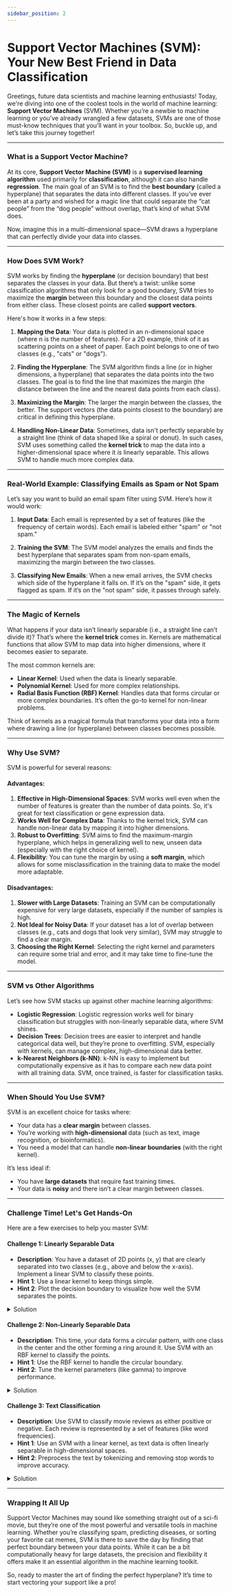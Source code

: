 ```yaml
---
sidebar_position: 2
---
```


# Support Vector Machines (SVM): Your New Best Friend in Data Classification

Greetings, future data scientists and machine learning enthusiasts! Today, we're diving into one of the coolest tools in the world of machine learning: **Support Vector Machines** (SVM). Whether you’re a newbie to machine learning or you’ve already wrangled a few datasets, SVMs are one of those must-know techniques that you’ll want in your toolbox. So, buckle up, and let’s take this journey together!

---

### What is a Support Vector Machine?

At its core, **Support Vector Machine (SVM)** is a **supervised learning algorithm** used primarily for **classification**, although it can also handle **regression**. The main goal of an SVM is to find the **best boundary** (called a hyperplane) that separates the data into different classes. If you’ve ever been at a party and wished for a magic line that could separate the “cat people” from the “dog people” without overlap, that’s kind of what SVM does. 

Now, imagine this in a multi-dimensional space—SVM draws a hyperplane that can perfectly divide your data into classes.

---

### How Does SVM Work?

SVM works by finding the **hyperplane** (or decision boundary) that best separates the classes in your data. But there’s a twist: unlike some classification algorithms that only look for a good boundary, SVM tries to maximize the **margin** between this boundary and the closest data points from either class. These closest points are called **support vectors**.

Here's how it works in a few steps:

1. **Mapping the Data**: Your data is plotted in an n-dimensional space (where n is the number of features). For a 2D example, think of it as scattering points on a sheet of paper. Each point belongs to one of two classes (e.g., "cats" or "dogs").
   
2. **Finding the Hyperplane**: The SVM algorithm finds a line (or in higher dimensions, a hyperplane) that separates the data points into the two classes. The goal is to find the line that maximizes the margin (the distance between the line and the nearest data points from each class).

3. **Maximizing the Margin**: The larger the margin between the classes, the better. The support vectors (the data points closest to the boundary) are critical in defining this hyperplane.

4. **Handling Non-Linear Data**: Sometimes, data isn't perfectly separable by a straight line (think of data shaped like a spiral or donut). In such cases, SVM uses something called the **kernel trick** to map the data into a higher-dimensional space where it *is* linearly separable. This allows SVM to handle much more complex data.

---

### Real-World Example: Classifying Emails as Spam or Not Spam

Let’s say you want to build an email spam filter using SVM. Here’s how it would work:

1. **Input Data**: Each email is represented by a set of features (like the frequency of certain words). Each email is labeled either "spam" or "not spam."
   
2. **Training the SVM**: The SVM model analyzes the emails and finds the best hyperplane that separates spam from non-spam emails, maximizing the margin between the two classes.
   
3. **Classifying New Emails**: When a new email arrives, the SVM checks which side of the hyperplane it falls on. If it’s on the "spam" side, it gets flagged as spam. If it’s on the "not spam" side, it passes through safely.

---

### The Magic of Kernels

What happens if your data isn’t linearly separable (i.e., a straight line can’t divide it)? That’s where the **kernel trick** comes in. Kernels are mathematical functions that allow SVM to map data into higher dimensions, where it becomes easier to separate.

The most common kernels are:
- **Linear Kernel**: Used when the data is linearly separable.
- **Polynomial Kernel**: Used for more complex relationships.
- **Radial Basis Function (RBF) Kernel**: Handles data that forms circular or more complex boundaries. It’s often the go-to kernel for non-linear problems.

Think of kernels as a magical formula that transforms your data into a form where drawing a line (or hyperplane) between classes becomes possible.

---

### Why Use SVM?

SVM is powerful for several reasons:

#### **Advantages**:
1. **Effective in High-Dimensional Spaces**: SVM works well even when the number of features is greater than the number of data points. So, it's great for text classification or gene expression data.
2. **Works Well for Complex Data**: Thanks to the kernel trick, SVM can handle non-linear data by mapping it into higher dimensions.
3. **Robust to Overfitting**: SVM aims to find the maximum-margin hyperplane, which helps in generalizing well to new, unseen data (especially with the right choice of kernel).
4. **Flexibility**: You can tune the margin by using a **soft margin**, which allows for some misclassification in the training data to make the model more adaptable.

#### **Disadvantages**:
1. **Slower with Large Datasets**: Training an SVM can be computationally expensive for very large datasets, especially if the number of samples is high.
2. **Not Ideal for Noisy Data**: If your dataset has a lot of overlap between classes (e.g., cats and dogs that look very similar), SVM may struggle to find a clear margin.
3. **Choosing the Right Kernel**: Selecting the right kernel and parameters can require some trial and error, and it may take time to fine-tune the model.

---

### SVM vs Other Algorithms

Let’s see how SVM stacks up against other machine learning algorithms:

- **Logistic Regression**: Logistic regression works well for binary classification but struggles with non-linearly separable data, where SVM shines.
- **Decision Trees**: Decision trees are easier to interpret and handle categorical data well, but they’re prone to overfitting. SVM, especially with kernels, can manage complex, high-dimensional data better.
- **k-Nearest Neighbors (k-NN)**: k-NN is easy to implement but computationally expensive as it has to compare each new data point with all training data. SVM, once trained, is faster for classification tasks.

---

### When Should You Use SVM?

SVM is an excellent choice for tasks where:
- Your data has a **clear margin** between classes.
- You’re working with **high-dimensional** data (such as text, image recognition, or bioinformatics).
- You need a model that can handle **non-linear boundaries** (with the right kernel).

It’s less ideal if:
- You have **large datasets** that require fast training times.
- Your data is **noisy** and there isn’t a clear margin between classes.

---

### Challenge Time! Let's Get Hands-On

Here are a few exercises to help you master SVM:

#### Challenge 1: **Linearly Separable Data**
- **Description**: You have a dataset of 2D points (x, y) that are clearly separated into two classes (e.g., above and below the x-axis). Implement a linear SVM to classify these points.
- **Hint 1**: Use a linear kernel to keep things simple.
- **Hint 2**: Plot the decision boundary to visualize how well the SVM separates the points.

<details>
  <summary>Solution</summary>

  ### Walkthrough: Implementing a Linear SVM for Linearly Separable 2D Data

This task involves using a linear Support Vector Machine (SVM) to classify 2D points into two classes. SVMs work well for linearly separable data because they find the hyperplane (in 2D, this is a line) that best separates the classes by maximizing the margin between them.

Let's walk through this task step by step in Python, using the `scikit-learn` library to implement the linear SVM and `matplotlib` to plot the data and decision boundary.

---

### Step 1: Installing Required Libraries

If you haven't already installed `scikit-learn` and `matplotlib`, you can install them using pip:
```bash
pip install scikit-learn matplotlib
```

### Step 2: Creating the Dataset

We need to generate or define a set of 2D points. For simplicity, we'll create two clusters of points that are linearly separable: one above the x-axis and one below the x-axis. We'll label these points as class 1 (above the x-axis) and class -1 (below the x-axis).

```python
import numpy as np
import matplotlib.pyplot as plt

# Generating linearly separable 2D data
np.random.seed(42)
n_points = 50

# Class 1: Points above the x-axis
X1 = np.random.randn(n_points, 2) + np.array([2, 2])
y1 = np.ones(n_points)

# Class -1: Points below the x-axis
X2 = np.random.randn(n_points, 2) + np.array([-2, -2])
y2 = -np.ones(n_points)

# Combine the data
X = np.vstack((X1, X2))
y = np.hstack((y1, y2))
```

### Explanation:
- **`np.random.randn(n_points, 2)`** generates random points from a normal distribution for both classes.
- **`np.vstack`** vertically stacks the two class data, while **`np.hstack`** stacks the labels (1 and -1).

### Step 3: Implementing a Linear SVM

We'll use `scikit-learn`'s `SVC` class to create and train a linear SVM. By default, SVC uses a radial basis function (RBF) kernel, but we can specify the `kernel='linear'` parameter to use a linear kernel.

```python
from sklearn.svm import SVC

# Create a linear SVM classifier
svm = SVC(kernel='linear')

# Train the SVM using the dataset
svm.fit(X, y)
```

### Explanation:
- **`SVC`** is the class for support vector classification in `scikit-learn`.
- The `fit()` method trains the SVM on the provided data (`X` for features, `y` for labels).

### Step 4: Visualizing the Decision Boundary

To understand how well the SVM separates the data, we'll visualize the decision boundary. The decision boundary is the line that separates the two classes, and the support vectors are the points that lie closest to this line.

We'll use a grid of points to evaluate the SVM's decision function and plot the decision boundary where the decision function value is zero.

```python
# Create a grid to plot the decision boundary
xx, yy = np.meshgrid(np.linspace(-5, 5, 500), np.linspace(-5, 5, 500))
xy = np.vstack([xx.ravel(), yy.ravel()]).T
Z = svm.decision_function(xy).reshape(xx.shape)

# Plot the data points and decision boundary
plt.scatter(X1[:, 0], X1[:, 1], color='blue', label='Class 1')
plt.scatter(X2[:, 0], X2[:, 1], color='red', label='Class -1')

# Plot decision boundary and margins
plt.contour(xx, yy, Z, levels=[-1, 0, 1], linestyles=['--', '-', '--'], colors='k')
plt.legend()
plt.xlabel('x1')
plt.ylabel('x2')
plt.title('Linear SVM Decision Boundary')
plt.show()
```

### Explanation:
- **`np.meshgrid()`** creates a grid of points across the plot space.
- **`svm.decision_function()`** evaluates the SVM's decision function on this grid.
- The decision boundary is drawn where the decision function equals 0, and the margins are at `-1` and `1`.
- The `contour()` function is used to plot the boundary and margins.

### Step 5: Interpreting the Results

- The **solid line** in the plot represents the decision boundary where the SVM classifies the points into different classes.
- The **dashed lines** represent the margins where the support vectors lie. The SVM tries to maximize the distance between these dashed lines.
- The **blue** points represent Class 1 (above the x-axis), and the **red** points represent Class -1 (below the x-axis).

### Full Code

Here's the complete code for the task:

```python
import numpy as np
import matplotlib.pyplot as plt
from sklearn.svm import SVC

# Step 1: Generate the linearly separable data
np.random.seed(42)
n_points = 50
X1 = np.random.randn(n_points, 2) + np.array([2, 2])
y1 = np.ones(n_points)
X2 = np.random.randn(n_points, 2) + np.array([-2, -2])
y2 = -np.ones(n_points)
X = np.vstack((X1, X2))
y = np.hstack((y1, y2))

# Step 2: Train the linear SVM
svm = SVC(kernel='linear')
svm.fit(X, y)

# Step 3: Visualize the decision boundary
xx, yy = np.meshgrid(np.linspace(-5, 5, 500), np.linspace(-5, 5, 500))
xy = np.vstack([xx.ravel(), yy.ravel()]).T
Z = svm.decision_function(xy).reshape(xx.shape)

plt.scatter(X1[:, 0], X1[:, 1], color='blue', label='Class 1')
plt.scatter(X2[:, 0], X2[:, 1], color='red', label='Class -1')
plt.contour(xx, yy, Z, levels=[-1, 0, 1], linestyles=['--', '-', '--'], colors='k')
plt.legend()
plt.xlabel('x1')
plt.ylabel('x2')
plt.title('Linear SVM Decision Boundary')
plt.show()
```

### Final Thoughts:
This walkthrough demonstrates how to generate linearly separable data, train an SVM with a linear kernel, and visualize the decision boundary. The SVM finds the optimal line that separates the two classes by maximizing the margin between them.

If you have any questions or need further clarification, feel free to ask!
</details>

#### Challenge 2: **Non-Linearly Separable Data**
- **Description**: This time, your data forms a circular pattern, with one class in the center and the other forming a ring around it. Use SVM with an RBF kernel to classify the points.
- **Hint 1**: Use the RBF kernel to handle the circular boundary.
- **Hint 2**: Tune the kernel parameters (like gamma) to improve performance.

<details>
  <summary>Solution</summary>

    ### Walkthrough: Implementing an SVM with an RBF Kernel for Non-Linearly Separable Data

In this task, we need to classify non-linearly separable 2D points. The data forms a circular pattern: one class occupies the center, while the other forms a ring around it. A linear kernel won't work here because the decision boundary is non-linear. To handle this, we'll use an **RBF (Radial Basis Function)** kernel, which is effective for non-linear boundaries.

We'll walk through this step by step in Python using `scikit-learn` and `matplotlib` as in the previous task.

---

### Step 1: Installing Required Libraries

If you haven't already installed `scikit-learn` and `matplotlib`, you can do so by running:
```bash
pip install scikit-learn matplotlib
```

### Step 2: Creating the Circular Dataset

To create the circular dataset, we can generate points that form a circular pattern. We'll use the `make_circles` function from `scikit-learn` to create this dataset.

```python
import numpy as np
import matplotlib.pyplot as plt
from sklearn.datasets import make_circles

# Generating circular data with noise
X, y = make_circles(n_samples=500, factor=0.3, noise=0.1)

# Visualize the data
plt.scatter(X[y == 0][:, 0], X[y == 0][:, 1], color='red', label='Class 0 (Center)')
plt.scatter(X[y == 1][:, 0], X[y == 1][:, 1], color='blue', label='Class 1 (Ring)')
plt.legend()
plt.xlabel('x1')
plt.ylabel('x2')
plt.title('Circular Data')
plt.show()
```

### Explanation:
- **`make_circles()`** generates two sets of points, one forming a circle at the center, and the other forming a ring around it. The `factor` controls the size of the inner circle, while `noise` adds slight randomness to the points.
- The red points represent the inner class (Class 0), and the blue points form the ring (Class 1).

### Step 3: Implementing the SVM with RBF Kernel

We'll now implement the SVM with an RBF kernel. The RBF kernel is ideal for non-linearly separable data because it transforms the input space into a higher-dimensional space, where a linear boundary can be drawn.

```python
from sklearn.svm import SVC
from sklearn.model_selection import GridSearchCV

# Create an SVM classifier with RBF kernel
svm = SVC(kernel='rbf')

# Train the SVM using the dataset
svm.fit(X, y)
```

### Explanation:
- **`kernel='rbf'`** specifies that we are using an RBF kernel.
- The `fit()` method trains the SVM on the circular dataset.

### Step 4: Tuning the RBF Kernel Parameters

The RBF kernel has two important parameters:
- **`C`**: Regularization parameter, controlling the trade-off between maximizing the margin and minimizing classification errors.
- **`gamma`**: Controls the influence of a single training example. Low `gamma` values mean a point has a far-reaching influence, while high `gamma` values mean each point's influence is localized.

We'll use `GridSearchCV` to find the optimal values for `C` and `gamma`.

```python
# Define the parameter grid
param_grid = {'C': [0.1, 1, 10, 100], 'gamma': [0.1, 1, 10, 100]}

# Use GridSearchCV to find the best parameters
grid_search = GridSearchCV(SVC(kernel='rbf'), param_grid, cv=5)
grid_search.fit(X, y)

# Best parameters found by GridSearchCV
print(f"Best parameters: {grid_search.best_params_}")
```

### Explanation:
- **`GridSearchCV`** performs an exhaustive search over specified parameter values (in this case, different values for `C` and `gamma`).
- The `best_params_` attribute provides the optimal `C` and `gamma` values.

### Step 5: Visualizing the Decision Boundary

After training the SVM, we will visualize how well it separates the circular data. Similar to the linear case, we'll plot the decision boundary and the margins.

```python
# Create a grid to plot the decision boundary
xx, yy = np.meshgrid(np.linspace(-1.5, 1.5, 500), np.linspace(-1.5, 1.5, 500))
xy = np.vstack([xx.ravel(), yy.ravel()]).T
Z = svm.decision_function(xy).reshape(xx.shape)

# Plot the data points and decision boundary
plt.scatter(X[y == 0][:, 0], X[y == 0][:, 1], color='red', label='Class 0 (Center)')
plt.scatter(X[y == 1][:, 0], X[y == 1][:, 1], color='blue', label='Class 1 (Ring)')

# Plot decision boundary and margins
plt.contour(xx, yy, Z, levels=[-1, 0, 1], linestyles=['--', '-', '--'], colors='k')
plt.legend()
plt.xlabel('x1')
plt.ylabel('x2')
plt.title('SVM with RBF Kernel Decision Boundary')
plt.show()
```

### Explanation:
- Similar to the linear case, **`np.meshgrid()`** creates a grid of points for plotting, and **`svm.decision_function()`** evaluates the decision function for each point on the grid.
- **`contour()`** draws the decision boundary (where the decision function equals 0) and the margins (where the decision function equals -1 and 1).

### Full Code

Here’s the complete Python code for solving the task:

```python
import numpy as np
import matplotlib.pyplot as plt
from sklearn.datasets import make_circles
from sklearn.svm import SVC
from sklearn.model_selection import GridSearchCV

# Step 1: Generate the circular data
X, y = make_circles(n_samples=500, factor=0.3, noise=0.1)

# Visualize the data
plt.scatter(X[y == 0][:, 0], X[y == 0][:, 1], color='red', label='Class 0 (Center)')
plt.scatter(X[y == 1][:, 0], X[y == 1][:, 1], color='blue', label='Class 1 (Ring)')
plt.legend()
plt.xlabel('x1')
plt.ylabel('x2')
plt.title('Circular Data')
plt.show()

# Step 2: Train the SVM with RBF kernel
svm = SVC(kernel='rbf')
svm.fit(X, y)

# Step 3: Tune the hyperparameters using GridSearchCV
param_grid = {'C': [0.1, 1, 10, 100], 'gamma': [0.1, 1, 10, 100]}
grid_search = GridSearchCV(SVC(kernel='rbf'), param_grid, cv=5)
grid_search.fit(X, y)
print(f"Best parameters: {grid_search.best_params_}")

# Step 4: Visualize the decision boundary
xx, yy = np.meshgrid(np.linspace(-1.5, 1.5, 500), np.linspace(-1.5, 1.5, 500))
xy = np.vstack([xx.ravel(), yy.ravel()]).T
Z = svm.decision_function(xy).reshape(xx.shape)

plt.scatter(X[y == 0][:, 0], X[y == 0][:, 1], color='red', label='Class 0 (Center)')
plt.scatter(X[y == 1][:, 0], X[y == 1][:, 1], color='blue', label='Class 1 (Ring)')
plt.contour(xx, yy, Z, levels=[-1, 0, 1], linestyles=['--', '-', '--'], colors='k')
plt.legend()
plt.xlabel('x1')
plt.ylabel('x2')
plt.title('SVM with RBF Kernel Decision Boundary')
plt.show()
```

### Final Thoughts:
This walkthrough demonstrates how to use an SVM with an RBF kernel to classify non-linearly separable data. By tuning parameters like `C` and `gamma`, you can improve the model's performance and effectively handle more complex patterns.

Let me know if you have any questions or need further clarifications!

</details>

#### Challenge 3: **Text Classification**
- **Description**: Use SVM to classify movie reviews as either positive or negative. Each review is represented by a set of features (like word frequencies).
- **Hint 1**: Use an SVM with a linear kernel, as text data is often linearly separable in high-dimensional spaces.
- **Hint 2**: Preprocess the text by tokenizing and removing stop words to improve accuracy.

<details>
  <summary>Solution</summary>

  ### Walkthrough: Implementing an SVM for Text Classification

In this task, we'll use Support Vector Machines (SVM) with a **linear kernel** to classify movie reviews as either positive or negative. Each review is represented by a set of features, such as word frequencies. Text data is often linearly separable in high-dimensional spaces, which is why the linear kernel works well.

To accomplish this, we'll preprocess the text (tokenize, remove stop words), convert the text into numerical features (like term frequencies), and then train a linear SVM on this data.

---

### Step 1: Installing Required Libraries

First, install the necessary libraries. We'll use `scikit-learn` for the SVM and `nltk` for text preprocessing.

```bash
pip install scikit-learn nltk
```

### Step 2: Loading and Preparing the Dataset

We'll use the **IMDB movie reviews** dataset for this task. This dataset is available in `scikit-learn`. Alternatively, you can use any dataset with labeled text reviews.

```python
from sklearn.datasets import load_files

# Load movie reviews dataset (positive and negative reviews)
reviews = load_files('txt_sentoken', categories=['pos', 'neg'])
X, y = reviews.data, reviews.target

# Check the data size and first review
print(f"Number of reviews: {len(X)}")
print(f"First review:\n{X[0]}")
```

### Explanation:
- **`load_files`** loads text data from files. The dataset has two categories: "pos" for positive and "neg" for negative reviews.
- **`X`** contains the text reviews, and **`y`** contains the labels (0 for negative, 1 for positive).

### Step 3: Preprocessing the Text Data

Text preprocessing is essential to remove unnecessary words (like stop words) and prepare the data for classification. We'll use:
- **Tokenization**: Split the text into individual words.
- **Removing stop words**: Remove common words like "the" and "is" that don't add value.
- **TF-IDF Vectorization**: Convert the text into numerical features based on word frequencies and their importance in the document (Term Frequency-Inverse Document Frequency).

```python
from sklearn.feature_extraction.text import TfidfVectorizer
from nltk.corpus import stopwords
import nltk

# Download stopwords
nltk.download('stopwords')
stop_words = stopwords.words('english')

# Convert the text data into TF-IDF features
vectorizer = TfidfVectorizer(stop_words=stop_words, max_df=0.8, min_df=5)

# Transform the text data into TF-IDF feature vectors
X_tfidf = vectorizer.fit_transform(X)
print(f"TF-IDF matrix shape: {X_tfidf.shape}")
```

### Explanation:
- **`TfidfVectorizer`** converts the text into a matrix of TF-IDF features. We set `stop_words` to the list of common stop words in English and limit the maximum and minimum document frequencies (`max_df` and `min_df`) to filter out unimportant words.
- **`X_tfidf`** is the TF-IDF matrix where each row represents a review and each column represents a term.

### Step 4: Implementing the Linear SVM

We'll now train a linear SVM on the preprocessed data. Text data is high-dimensional, so using a linear kernel is generally effective.

```python
from sklearn.svm import SVC
from sklearn.model_selection import train_test_split
from sklearn.metrics import accuracy_score

# Split the dataset into training and testing sets
X_train, X_test, y_train, y_test = train_test_split(X_tfidf, y, test_size=0.2, random_state=42)

# Train the SVM with a linear kernel
svm = SVC(kernel='linear')
svm.fit(X_train, y_train)

# Predict the labels for the test set
y_pred = svm.predict(X_test)

# Calculate accuracy
accuracy = accuracy_score(y_test, y_pred)
print(f"Accuracy: {accuracy * 100:.2f}%")
```

### Explanation:
- **`train_test_split()`** splits the dataset into training (80%) and testing (20%) sets.
- **`SVC(kernel='linear')`** creates an SVM with a linear kernel, which is well-suited for text classification.
- We use the `fit()` method to train the SVM on the training data and the `predict()` method to classify the test reviews.
- **`accuracy_score()`** calculates the accuracy of the classifier on the test set.

### Step 5: Tuning the SVM

You can further improve the performance by tuning hyperparameters like **C** (the regularization parameter). We'll use **GridSearchCV** to find the optimal value for `C`.

```python
from sklearn.model_selection import GridSearchCV

# Define the parameter grid
param_grid = {'C': [0.1, 1, 10, 100]}

# Use GridSearchCV to find the best parameters
grid_search = GridSearchCV(SVC(kernel='linear'), param_grid, cv=5)
grid_search.fit(X_train, y_train)

# Best parameters found by GridSearchCV
print(f"Best parameters: {grid_search.best_params_}")

# Use the best model to predict the test set
best_svm = grid_search.best_estimator_
y_pred_best = best_svm.predict(X_test)

# Calculate accuracy with the best model
accuracy_best = accuracy_score(y_test, y_pred_best)
print(f"Best model accuracy: {accuracy_best * 100:.2f}%")
```

### Explanation:
- **`GridSearchCV`** performs a cross-validated search over different values of the `C` parameter.
- The best model is used to predict the labels of the test set, and the accuracy is reported.

### Full Code

Here’s the complete Python code for solving the text classification task:

```python
import numpy as np
from sklearn.datasets import load_files
from sklearn.feature_extraction.text import TfidfVectorizer
from sklearn.svm import SVC
from sklearn.model_selection import train_test_split, GridSearchCV
from sklearn.metrics import accuracy_score
import nltk
from nltk.corpus import stopwords

# Load movie reviews dataset
reviews = load_files('txt_sentoken', categories=['pos', 'neg'])
X, y = reviews.data, reviews.target

# Download stopwords
nltk.download('stopwords')
stop_words = stopwords.words('english')

# Preprocess the text data using TF-IDF
vectorizer = TfidfVectorizer(stop_words=stop_words, max_df=0.8, min_df=5)
X_tfidf = vectorizer.fit_transform(X)

# Split the dataset into training and testing sets
X_train, X_test, y_train, y_test = train_test_split(X_tfidf, y, test_size=0.2, random_state=42)

# Train the SVM with a linear kernel
svm = SVC(kernel='linear')
svm.fit(X_train, y_train)

# Predict and evaluate
y_pred = svm.predict(X_test)
accuracy = accuracy_score(y_test, y_pred)
print(f"Accuracy: {accuracy * 100:.2f}%")

# Hyperparameter tuning with GridSearchCV
param_grid = {'C': [0.1, 1, 10, 100]}
grid_search = GridSearchCV(SVC(kernel='linear'), param_grid, cv=5)
grid_search.fit(X_train, y_train)
print(f"Best parameters: {grid_search.best_params_}")

# Use the best model
best_svm = grid_search.best_estimator_
y_pred_best = best_svm.predict(X_test)
accuracy_best = accuracy_score(y_test, y_pred_best)
print(f"Best model accuracy: {accuracy_best * 100:.2f}%")
```

### Final Thoughts:
This walkthrough demonstrates how to preprocess text data, use a linear SVM to classify it, and tune the hyperparameters to improve performance. By representing the reviews as TF-IDF features and using a linear kernel, we can effectively classify movie reviews as positive or negative.

Let me know if you need further assistance!

</details>

---

### Wrapping It All Up

Support Vector Machines may sound like something straight out of a sci-fi movie, but they’re one of the most powerful and versatile tools in machine learning. Whether you’re classifying spam, predicting diseases, or sorting your favorite cat memes, SVM is there to save the day by finding that perfect boundary between your data points. While it can be a bit computationally heavy for large datasets, the precision and flexibility it offers make it an essential algorithm in the machine learning toolkit.

So, ready to master the art of finding the perfect hyperplane? It’s time to start vectoring your support like a pro!